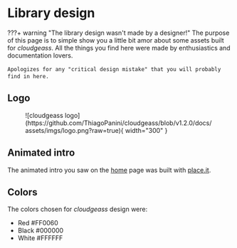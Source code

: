 # Library design

???+ warning "The library design wasn't made by a designer!"
    The purpose of this page is to simple show you a little bit amor about some assets built for *cloudgeass*. All the things you find here were made by enthusiastics and documentation lovers.

    Apologizes for any "critical design mistake" that you will probably find in here.


## Logo

<figure markdown>
  ![cloudgeass logo](https://github.com/ThiagoPanini/cloudgeass/blob/v1.2.0/docs/assets/imgs/logo.png?raw=true){ width="300" }
</figure>

## Animated intro

The animated intro you saw on the [home](index.md) page was built with [place.it](https://placeit.net/).

## Colors

The colors chosen for *cloudgeass* design were:

- Red #FF0060
- Black #000000
- White #FFFFFF
